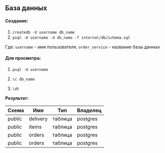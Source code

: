 ## База данных

#### Создание:

1. ```createdb -U username db_name```
2. ```psql -U username -d db_name -f internal/db/schema.sql```

Где:
`username` - имя пользователя,
`order_service` - название базы данных

#### Для просмотра:

1. ```psql -U username```

2. ```\c db_name```

3. ```\dt```

**Результат:**

| Схема  | Имя      | Тип     | Владелец |
|--------|----------|---------|----------|
| public | delivery | таблица | postgres |
| public | items    | таблица | postgres |
| public | orders   | таблица | postgres |
| public | orders   | таблица | postgres |

